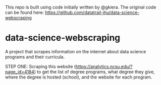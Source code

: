 This repo is built using code initially written by @gkiera. The original code can be found here: https://github.com/datatrail-jhu/data-science-webscraping

# data-science-webscraping
A project that scrapes information on the internet about data science programs and their curricula.

STEP ONE: Scraping this website (https://analytics.ncsu.edu/?page_id=4184) to get the list of degree programs, what degree they give, where the degree is hosted (school), and the website for each program. 
